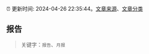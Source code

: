 :alarm_clock: 更新时间: 2024-04-26 22:35:44。[文章来源](/README.md)、[文章分类](/TAGS.md)

## 报告


> 关键字：`报告`、`月报`




